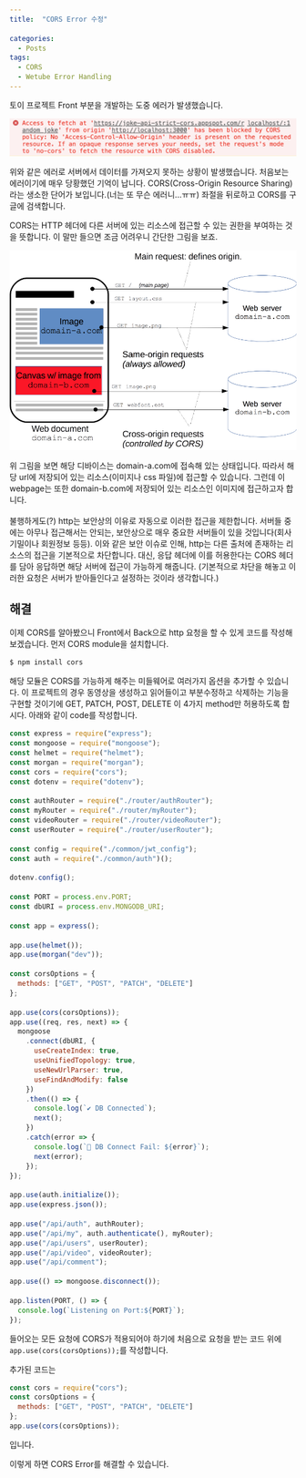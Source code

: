```yaml
---
title:  "CORS Error 수정"

categories:
  - Posts
tags:
  - CORS
  - Wetube Error Handling
---
```


토이 프로젝트 Front 부분을 개발하는 도중 에러가 발생했습니다.

![CORS Error](/assets/images/2020-02-24/CORS_error.png)

위와 같은 에러로 서버에서 데이터를 가져오지 못하는 상황이 발생했습니다. 처음보는 에러이기에 매우 당황했던 기억이 납니다. CORS(Cross-Origin Resource Sharing)라는 생소한 단어가 보입니다.(너는 또 무슨 에러니...ㅠㅠ) 좌절을 뒤로하고 CORS를 구글에 검색합니다.

CORS는 HTTP 헤더에 다른 서버에 있는 리소스에 접근할 수 있는 권한을 부여하는 것을 뜻합니다. 이 말만 들으면 조금 어려우니 간단한 그림을 보죠.

![CORS](/assets/images/2020-02-24/CORS_principle.png)

위 그림을 보면 해당 디바이스는 domain-a.com에 접속해 있는 상태입니다. 따라서 해당 url에 저장되어 있는 리소스(이미지나 css 파일)에 접근할 수 있습니다. 그런데 이 webpage는 또한 domain-b.com에 저장되어 있는 리소스인 이미지에 접근하고자 합니다.<br><br>
불행하게도(?) http는 보안상의 이유로 자동으로 이러한 접근을 제한합니다. 서버들 중에는 아무나 접근해서는 안되는, 보안상으로 매우 중요한 서버들이 있을 것입니다(회사 기밀이나 회원정보 등등). 이와 같은 보안 이슈로 인해, http는 다른 출처에 존재하는 리소스의 접근을 기본적으로 차단합니다. 대신, 응답 헤더에 이를 허용한다는 CORS 헤더를 담아 응답하면 해당 서버에 접근이 가능하게 해줍니다. (기본적으로 차단을 해놓고 이러한 요청은 서버가 받아들인다고 설정하는 것이라 생각합니다.)

## 해결

이제 CORS를 알아봤으니 Front에서 Back으로 http 요청을 할 수 있게 코드를 작성해보겠습니다. 먼저 CORS module을 설치합니다.
```powershell
$ npm install cors
```
해당 모듈은 CORS를 가능하게 해주는 미들웨어로 여러가지 옵션을 추가할 수 있습니다. 이 프로젝트의 경우 동영상을 생성하고 읽어들이고 부분수정하고 삭제하는 기능을 구현할 것이기에 GET, PATCH, POST, DELETE 이 4가지 method만 허용하도록 합시다. 아래와 같이 code를 작성합니다.

```javascript
const express = require("express");
const mongoose = require("mongoose");
const helmet = require("helmet");
const morgan = require("morgan");
const cors = require("cors");
const dotenv = require("dotenv");

const authRouter = require("./router/authRouter");
const myRouter = require("./router/myRouter");
const videoRouter = require("./router/videoRouter");
const userRouter = require("./router/userRouter");

const config = require("./common/jwt_config");
const auth = require("./common/auth")();

dotenv.config();

const PORT = process.env.PORT;
const dbURI = process.env.MONGODB_URI;

const app = express();

app.use(helmet());
app.use(morgan("dev"));

const corsOptions = {
  methods: ["GET", "POST", "PATCH", "DELETE"]
};

app.use(cors(corsOptions));
app.use((req, res, next) => {
  mongoose
    .connect(dbURI, {
      useCreateIndex: true,
      useUnifiedTopology: true,
      useNewUrlParser: true,
      useFindAndModify: false
    })
    .then(() => {
      console.log(`✔ DB Connected`);
      next();
    })
    .catch(error => {
      console.log(`🚫 DB Connect Fail: ${error}`);
      next(error);
    });
});

app.use(auth.initialize());
app.use(express.json());

app.use("/api/auth", authRouter);
app.use("/api/my", auth.authenticate(), myRouter);
app.use("/api/users", userRouter);
app.use("/api/video", videoRouter);
app.use("/api/comment");

app.use(() => mongoose.disconnect());

app.listen(PORT, () => {
  console.log(`Listening on Port:${PORT}`);
});
```
들어오는 모든 요청에 CORS가 적용되어야 하기에 처음으로 요청을 받는 코드 위에 `app.use(cors(corsOptions));`를 작성합니다.

추가된 코드는 
```javascript
const cors = require("cors");
const corsOptions = {
  methods: ["GET", "POST", "PATCH", "DELETE"]
};
app.use(cors(corsOptions));
```
입니다.

이렇게 하면 CORS Error를 해결할 수 있습니다.